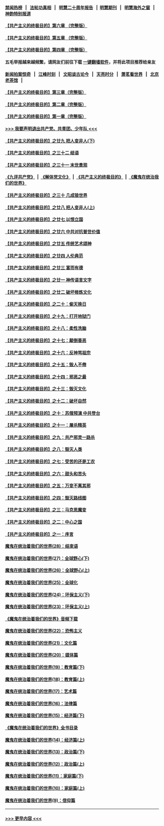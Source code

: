 #### [禁闻热榜](热点新闻.md?=0)  &nbsp;&nbsp;|&nbsp;&nbsp; [法轮功真相](https://github.com/gfw-breaker/truth/blob/master/README.md?=0) &nbsp;&nbsp;|&nbsp;&nbsp; [明慧二十周年报告](https://github.com/gfw-breaker/mh-reports/blob/master/README.md?=0) &nbsp;&nbsp;|&nbsp;&nbsp;[明慧期刊](https://github.com/gfw-breaker/mh-qikan) &nbsp;&nbsp;|&nbsp;&nbsp; [明慧海外之窗](https://github.com/gfw-breaker/mh-news/blob/master/README.md?=0) &nbsp;&nbsp;|&nbsp;&nbsp; [神韵特别报道](https://github.com/gfw-breaker/mh-news/blob/master/shenyun.md?=0)
#### [【共产主义的终极目的】第六章 （完整版）](../pages/nsc422/n11428913.md?t=03110931) 
#### [【共产主义的终极目的】第五章 （完整版）](../pages/nsc422/n11428912.md?t=03110931) 
#### [【共产主义的终极目的】第四章 （完整版）](../pages/nsc422/n11428907.md?t=03110931) 
#### 五毛举报越来越频繁，请网友们前往下载 [一键翻墙软件](https://github.com/gfw-breaker/ssr-accounts)，并将此项目推荐给亲友
#### [新闻拍案惊奇](https://github.com/gfw-breaker/banned-news/blob/master/pages/link4.md) &nbsp;&nbsp;|&nbsp;&nbsp; [江峰时刻](https://github.com/gfw-breaker/banned-news/blob/master/pages/link4.md) &nbsp;&nbsp;|&nbsp;&nbsp; [文昭谈古论今](https://github.com/gfw-breaker/banned-news/blob/master/pages/link4.md) &nbsp;&nbsp;|&nbsp;&nbsp; [天亮时分](https://github.com/gfw-breaker/banned-news/blob/master/pages/link4.md) &nbsp;&nbsp;|&nbsp;&nbsp; [萧茗看世界](https://github.com/gfw-breaker/banned-news/blob/master/pages/link4.md) &nbsp;&nbsp;|&nbsp;&nbsp; [北京老茶馆](https://github.com/gfw-breaker/banned-news/blob/master/pages/link4.md) &nbsp;&nbsp;|&nbsp;&nbsp; 
#### [【共产主义的终极目的】第三章（完整版）](../pages/nsc422/n11428848.md?t=03110931) 
#### [【共产主义的终极目的】第二章（完整版）](../pages/nsc422/n11428831.md?t=03110931) 
#### [【共产主义的终极目的】第一章（完整版）](../pages/nsc422/n11417651.md?t=03110931) 
#### [>>> 我要声明退出共产党、共青团、少年队 <<<](https://github.com/begood0513/goodnews/blob/master/quit/letter.md) 
#### [【共产主义的终极目的】之廿九 把人变非人(下)](../pages/nsc422/n11344140.md?t=03110931) 
#### [【共产主义的终极目的】之三十二 结语](../pages/nsc422/n11360535.md?t=03110931) 
#### [【共产主义的终极目的】之三十一 末世景观](../pages/nsc422/n11351129.md?t=03110931) 
#### [《九评共产党》](https://github.com/begood0513/9ping.md/blob/master/README.md) &nbsp;|&nbsp; [《解体党文化》](../../../../jtdwh.md/blob/master/README.md)  &nbsp;|&nbsp; [《共产主义的终极目的》](../../../../gczydzjmd.md/blob/master/README.md) &nbsp;|&nbsp; [《魔鬼在统治我们的世界》](../../../../mgztzwmdsj.md/blob/master/README.md) 
#### [【共产主义的终极目的】之三十 几成狼世界](../pages/nsc422/n11348280.md?t=03110931) 
#### [【共产主义的终极目的】之廿八 把人变非人(上)](../pages/nsc422/n11340492.md?t=03110931) 
#### [【共产主义的终极目的】之廿七 以恨立国](../pages/nsc422/n11336944.md?t=03110931) 
#### [【共产主义的终极目的】之廿六 中共对抗普世价值](../pages/nsc422/n11324785.md?t=03110931) 
#### [【共产主义的终极目的】之廿五 传统艺术颂神](../pages/nsc422/n11296396.md?t=03110931) 
#### [【共产主义的终极目的】之廿四 人伦典范](../pages/nsc422/n11296397.md?t=03110931) 
#### [【共产主义的终极目的】之廿三 富而有德](../pages/nsc422/n11283598.md?t=03110931) 
#### [【共产主义的终极目的】之廿一 神传语言文字](../pages/nsc422/n11263265.md?t=03110931) 
#### [【共产主义的终极目的】之廿二 破坏修炼文化](../pages/nsc422/n11245728.md?t=03110931) 
#### [【共产主义的终极目的】之二十：偷天换日](../pages/nsc422/n11238846.md?t=03110931) 
#### [【共产主义的终极目的】之十九：打开地狱门](../pages/nsc422/n11206376.md?t=03110931) 
#### [【共产主义的终极目的】之十八：柔性洗脑](../pages/nsc422/n11199994.md?t=03110931) 
#### [【共产主义的终极目的】之十七：颠倒善恶](../pages/nsc422/n11179782.md?t=03110931) 
#### [【共产主义的终极目的】之十六：反神骂祖宗](../pages/nsc422/n11166798.md?t=03110931) 
#### [【共产主义的终极目的】之十五：毁人不倦](../pages/nsc422/n11166792.md?t=03110931) 
#### [【共产主义的终极目的】之十四：邪恶之最](../pages/nsc422/n11150249.md?t=03110931) 
#### [【共产主义的终极目的】之十三：毁灭文化](../pages/nsc422/n11135227.md?t=03110931) 
#### [【共产主义的终极目的】之十二：破坏自然](../pages/nsc422/n11135214.md?t=03110931) 
#### [【共产主义的终极目的】之十：苏俄预演 中共登台](../pages/nsc422/n11118424.md?t=03110931) 
#### [【共产主义的终极目的】之十一：屠杀精英](../pages/nsc422/n11118442.md?t=03110931) 
#### [【共产主义的终极目的】之九：共产邪灵一路杀](../pages/nsc422/n11114139.md?t=03110931) 
#### [【共产主义的终极目的】之八：毁灭人类](../pages/nsc422/n11108503.md?t=03110931) 
#### [【共产主义的终极目的】之七：受苦的还是工农](../pages/nsc422/n11101809.md?t=03110931) 
#### [【共产主义的终极目的】之六：甜头和苦头](../pages/nsc422/n11096971.md?t=03110931) 
#### [【共产主义的终极目的】之五：万变不离其邪](../pages/nsc422/n11091285.md?t=03110931) 
#### [【共产主义的终极目的】之四：毁灭路线图](../pages/nsc422/n11086284.md?t=03110931) 
#### [【共产主义的终极目的】之三：马克思魔变](../pages/nsc422/n11061941.md?t=03110931) 
#### [【共产主义的终极目的】之二：中心之国](../pages/nsc422/n11047728.md?t=03110931) 
#### [【共产主义的终极目的】之一：序言](../pages/nsc422/n11086077.md?t=03110931) 
#### [魔鬼在统治着我们的世界(28)：结束语](../pages/nsc422/n10936246.md?t=03110931) 
#### [魔鬼在统治着我们的世界(27)：全球野心(下)](../pages/nsc422/n10928319.md?t=03110931) 
#### [魔鬼在统治着我们的世界(26)：全球野心(上)](../pages/nsc422/n10900318.md?t=03110931) 
#### [魔鬼在统治着我们的世界(25)：全球化](../pages/nsc422/n10788205.md?t=03110931) 
#### [魔鬼在统治着我们的世界(24)：环保主义(下)](../pages/nsc422/n10695307.md?t=03110931) 
#### [魔鬼在统治着我们的世界(23)：环保主义(上)](../pages/nsc422/n10688613.md?t=03110931) 
#### [《魔鬼在统治着我们的世界》音频下载](../pages/nsc422/n10635553.md?t=03110931) 
#### [魔鬼在统治着我们的世界(22)：恐怖主义](../pages/nsc422/n10614727.md?t=03110931) 
#### [魔鬼在统治着我们的世界(21)：文化篇](../pages/nsc422/n10597706.md?t=03110931) 
#### [魔鬼在统治着我们的世界(20)：媒体篇](../pages/nsc422/n10586579.md?t=03110931) 
#### [魔鬼在统治着我们的世界(19)：教育篇(下)](../pages/nsc422/n10564808.md?t=03110931) 
#### [魔鬼在统治着我们的世界(18)：教育篇(上)](../pages/nsc422/n10526970.md?t=03110931) 
#### [魔鬼在统治着我们的世界(17)：艺术篇](../pages/nsc422/n10499093.md?t=03110931) 
#### [魔鬼在统治着我们的世界(16)：法律篇](../pages/nsc422/n10485969.md?t=03110931) 
#### [魔鬼在统治着我们的世界(15)：经济篇(下)](../pages/nsc422/n10469975.md?t=03110931) 
#### [《魔鬼在统治着我们的世界》全书目录](../pages/nsc422/n10464261.md?t=03110931) 
#### [魔鬼在统治着我们的世界(14)：经济篇(上)](../pages/nsc422/n10457370.md?t=03110931) 
#### [魔鬼在统治着我们的世界(13)：政治篇(下)](../pages/nsc422/n10448270.md?t=03110931) 
#### [魔鬼在统治着我们的世界(12)：政治篇(上)](../pages/nsc422/n10444576.md?t=03110931) 
#### [魔鬼在统治着我们的世界(11)：家庭篇(下)](../pages/nsc422/n10440961.md?t=03110931) 
#### [魔鬼在统治着我们的世界(10)：家庭篇(上)](../pages/nsc422/n10435448.md?t=03110931) 
#### [魔鬼在统治着我们的世界(9)：信仰篇](../pages/nsc422/n10432159.md?t=03110931) 

----
#### [ >>> 更早内容 <<< ](../indexes/nsc422-earlier.md)
